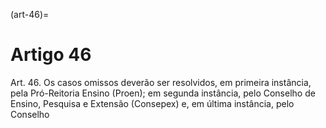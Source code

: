 (art-46)=

# Artigo 46

Art. 46. Os casos omissos deverão ser resolvidos, em primeira instância, pela Pró-Reitoria Ensino (Proen); em
segunda instância, pelo Conselho de Ensino, Pesquisa e Extensão (Consepex) e, em última instância, pelo Conselho
